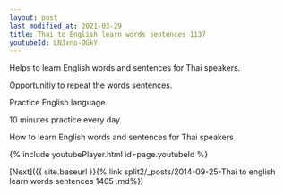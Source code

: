 ```yaml
---
layout: post
last_modified_at: 2021-03-29
title: Thai to English learn words sentences 1137 
youtubeId: LNJxno-OGkY
---
```

 
 
Helps to learn English words and sentences for Thai speakers.

Opportunitiy to repeat the words sentences. 

Practice English language. 
 
10 minutes practice every day. 
 
How to learn English words and sentences for Thai speakers 
 
{% include youtubePlayer.html id=page.youtubeId %}
 
 
[Next]({{ site.baseurl }}{% link  split2/_posts/2014-09-25-Thai to english learn words sentences 1405 .md%})
 
